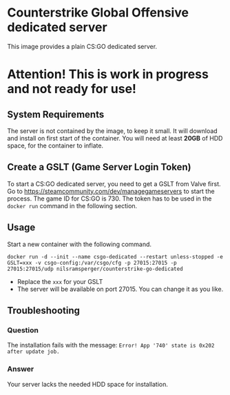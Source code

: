 # Counterstrike Global Offensive dedicated server
This image provides a plain CS:GO dedicated server.

# Attention! This is work in progress and not ready for use!

## System Requirements
The server is not contained by the image, to keep it small.
It will download and install on first start of the container.
You will need at least **20GB** of HDD space, for the container to inflate.

## Create a GSLT (Game Server Login Token)
To start a CS:GO dedicated server, you need to get a GSLT from Valve first.
Go to https://steamcommunity.com/dev/managegameservers to start the process.
The game ID for CS:GO is 730.
The token has to be used in the `docker run` command in the following section.

## Usage
Start a new container with the following command.

`docker run -d --init --name csgo-dedicated --restart unless-stopped -e GSLT=xxx -v csgo-config:/var/csgo/cfg -p 27015:27015 -p 27015:27015/udp nilsramsperger/counterstrike-go-dedicated`

* Replace the `xxx` for your GSLT
* The server will be available on port 27015.
You can change it as you like.

## Troubleshooting
### Question
The installation fails with the message: `Error! App '740' state is 0x202 after update job.`
### Answer
Your server lacks the needed HDD space for installation.